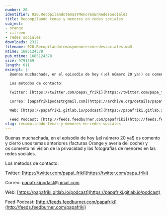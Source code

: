 ```yaml
---
number: 20
identifier: 020.RecopilandoTemasYMenoresEnRedesSociales
title: Recompilando temas y menores en redes sociales
subject:
- orange
- citroen
- redes sociales
downloads: 2312
filename: 020.Recopilandotemasymenoresenredessociales.mp3
mtime: 1685124378
pub_mtime: 1685124378
size: 9791369
length: 611
excerpt: |-
  Buenas muchachada, en el episodio de hoy (¡el número 20 ya!) os comento y cierro unos temas anteriores (facturas Orange y averia del coche) y os comento mi visión de la privacidad y las fotografías de menores en las redes sociales.

  Los métodos de contacto:

  Twitter: [https://twitter.com/papa\_friki](https://twitter.com/papa_friki)

  Correo: [papafrikipodast@gmail.com](https://archive.org/details/papafrikipodast@gmail.com)

  Web: [https://papafriki.gitlab.io/podcast](https://papafriki.gitlab.io/podcast)

  Feed Podcast: [http://feeds.feedburner.com/papafriki](http://feeds.feedburner.com/papafriki)
slug: recompilando-temas-y-menores-en-redes-sociales
---
```

Buenas muchachada, en el episodio de hoy (¡el número 20 ya!) os comento y cierro unos temas anteriores (facturas Orange y averia del coche) y os comento mi visión de la privacidad y las fotografías de menores en las redes sociales.

Los métodos de contacto:

Twitter: [https://twitter.com/papa\_friki](https://twitter.com/papa_friki)

Correo: [papafrikipodast@gmail.com](https://archive.org/details/papafrikipodast@gmail.com)

Web: [https://papafriki.gitlab.io/podcast](https://papafriki.gitlab.io/podcast)

Feed Podcast: [http://feeds.feedburner.com/papafriki](http://feeds.feedburner.com/papafriki)